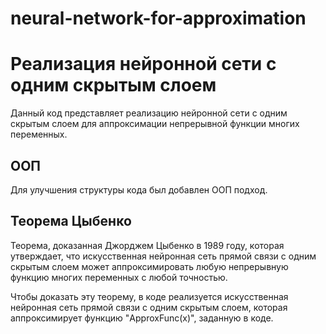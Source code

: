 # neural-network-for-approximation
# Реализация нейронной сети с одним скрытым слоем

Данный код представляет реализацию нейронной сети с одним скрытым слоем для аппроксимации непрерывной функции многих переменных.

## ООП

Для улучшения структуры кода был добавлен ООП подход.

## Теорема Цыбенко

Теорема, доказанная Джорджем Цыбенко в 1989 году, которая утверждает, что искусственная нейронная сеть прямой связи с одним скрытым слоем может аппроксимировать любую непрерывную функцию многих переменных с любой точностью.

Чтобы доказать эту теорему, в коде реализуется искусственная нейронная сеть прямой связи с одним скрытым слоем, которая аппроксимирует функцию "ApproxFunc(x)", заданную в коде.
